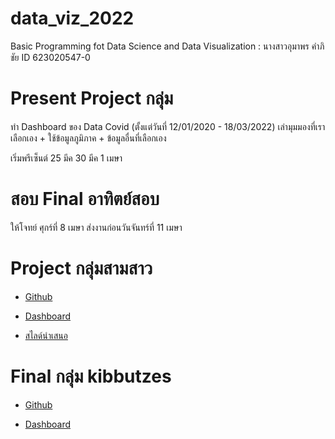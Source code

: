 # data_viz_2022
Basic Programming fot Data Science and Data Visualization : นางสาวอุมาพร คำภิชัย ID 623020547-0
# Present Project กลุ่ม
ทำ Dashboard ของ Data Covid (ตั้งแต่วันที่ 12/01/2020 - 18/03/2022) เล่ามุมมองที่เราเลือกเอง + ใช้ข้อมูลภูมิภาค + ข้อมูลอื่นที่เลือกเอง

เริ่มพรีเซ็นต์ 25 มีค 30 มีค 1 เมษา
# สอบ Final อาทิตย์สอบ
ให้โจทย์ ศุกร์ที่ 8 เมษา ส่งงานก่อนวันจันทร์ที่ 11 เมษา


# Project กลุ่มสามสาว


* [Github](https://github.com/Umaporn19/data_viz_2022/blob/main/Project_Dataviz_new.ipynb)
 
* [Dashboard](https://datastudio.google.com/reporting/f4b0a5ac-c80b-469a-970a-2130b25b3471)

* [สไลด์นำเสนอ](https://www.canva.com/design/DAE7w61wf8A/2neOtyQ8RirvS5hTW6suwg/view?utm_content=DAE7w61wf8A&utm_campaign=designshare&utm_medium=link2&utm_source=sharebutton)


# Final กลุ่ม kibbutzes


* [Github](https://github.com/Umaporn19/data_viz_2022/blob/main/Final_exam.ipynb)
 
* [Dashboard]()




